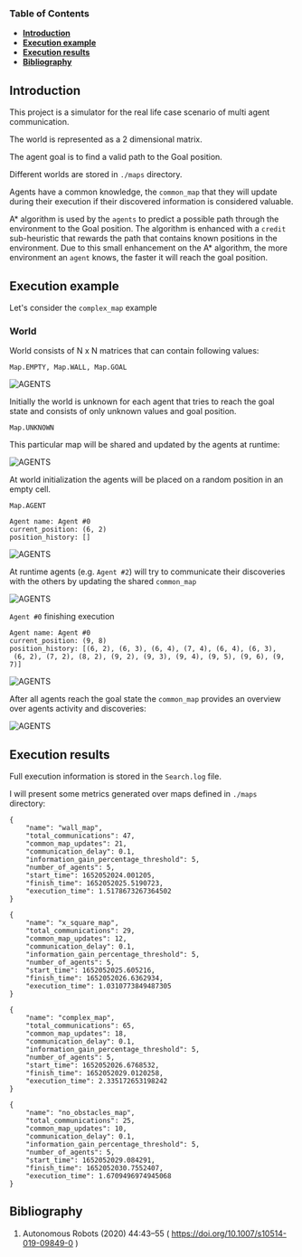 ### Table of Contents

- **[Introduction](#introduction)**
- **[Execution example](#execution_example)**
- **[Execution results](#execution_results)**
- **[Bibliography](#bibliography)**

<a name="introduction"></a>

## Introduction

<a name="execution_example"></a>

This project is a simulator for the real life case scenario of multi agent communication.

The world is represented as a 2 dimensional matrix.

The agent goal is to find a valid path to the Goal position.

Different worlds are stored in `./maps` directory.

Agents have a common knowledge, the `common_map` that they will update during their execution if their discovered information is considered valuable.

A\* algorithm is used by the `agents` to predict a possible path through the environment to the Goal position.
The algorithm is enhanced with a `credit` sub-heuristic that rewards the path that contains known positions in the environment.
Due to this small enhancement on the A\* algorithm, the more environment an `agent` knows, the faster it will reach the goal position.

## Execution example

Let's consider the `complex_map` example

### World

World consists of N x N matrices that can contain following values:

```
Map.EMPTY, Map.WALL, Map.GOAL
```

![AGENTS](readme_resources/real_map.png)

Initially the world is unknown for each agent that tries to reach the goal state
and consists of only unknown values and goal position.

```
Map.UNKNOWN
```

This particular map will be shared and updated by the agents at runtime:

![AGENTS](readme_resources/initial_common_map.png)

At world initialization the agents will be placed on a random position in an empty cell.

```
Map.AGENT
```

```
Agent name: Agent #0
current_position: (6, 2)
position_history: []
```

![AGENTS](readme_resources/agent_initial_map.png)

At runtime agents (e.g. `Agent #2`) will try to communicate their discoveries
with the others by updating the shared `common_map`

![AGENTS](readme_resources/agent_updating_common_map.png)

`Agent #0` finishing execution

```
Agent name: Agent #0
current_position: (9, 8)
position_history: [(6, 2), (6, 3), (6, 4), (7, 4), (6, 4), (6, 3),
 (6, 2), (7, 2), (8, 2), (9, 2), (9, 3), (9, 4), (9, 5), (9, 6), (9, 7)]

```

![AGENTS](readme_resources/agent_final_map.png)

After all agents reach the goal state the `common_map` provides
an overview over agents activity and discoveries:

![AGENTS](readme_resources/final_common_map.png)

<a name="execution_results"></a>

## Execution results

Full execution information is stored in the `Search.log` file.

I will present some metrics generated over maps defined in `./maps` directory:

```
{
    "name": "wall_map",
    "total_communications": 47,
    "common_map_updates": 21,
    "communication_delay": 0.1,
    "information_gain_percentage_threshold": 5,
    "number_of_agents": 5,
    "start_time": 1652052024.001205,
    "finish_time": 1652052025.5190723,
    "execution_time": 1.5178673267364502
}
```

```
{
    "name": "x_square_map",
    "total_communications": 29,
    "common_map_updates": 12,
    "communication_delay": 0.1,
    "information_gain_percentage_threshold": 5,
    "number_of_agents": 5,
    "start_time": 1652052025.605216,
    "finish_time": 1652052026.6362934,
    "execution_time": 1.0310773849487305
}
```

```
{
    "name": "complex_map",
    "total_communications": 65,
    "common_map_updates": 18,
    "communication_delay": 0.1,
    "information_gain_percentage_threshold": 5,
    "number_of_agents": 5,
    "start_time": 1652052026.6768532,
    "finish_time": 1652052029.0120258,
    "execution_time": 2.335172653198242
}
```

```
{
    "name": "no_obstacles_map",
    "total_communications": 25,
    "common_map_updates": 10,
    "communication_delay": 0.1,
    "information_gain_percentage_threshold": 5,
    "number_of_agents": 5,
    "start_time": 1652052029.084291,
    "finish_time": 1652052030.7552407,
    "execution_time": 1.6709496974945068
}
```

## Bibliography

<a name="bibliography"></a>

1. Autonomous Robots (2020) 44:43–55 ( https://doi.org/10.1007/s10514-019-09849-0 )
